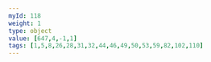 ```yaml
---
myId: 118
weight: 1
type: object
value: [647,4,-1,1]
tags: [1,5,8,26,28,31,32,44,46,49,50,53,59,82,102,110]
---
```

